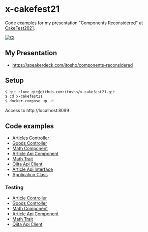 # x-cakefest21
Code examples for my presentation "Components Reconsidered" at [CakeFest2021](https://cakefest.org/).

[![CI](https://github.com/itosho/x-cakefest21/actions/workflows/ci.yml/badge.svg)](https://github.com/itosho/x-cakefest21/actions/workflows/ci.yml)

## My Presentation
- https://speakerdeck.com/itosho/components-reconsidered

## Setup

```bash
$ git clone git@github.com:itosho/x-cakefest21.git
$ cd x-cakefest21
$ docker-compose up -d
```

Access to http://localhost:8099

## Code examples
- [Articles Controller](https://github.com/itosho/x-cakefest21/blob/main/app/src/Controller/ArticlesController.php)
- [Goods Controller](https://github.com/itosho/x-cakefest21/blob/main/app/src/Controller/GoodsController.php)
- [Math Component](https://github.com/itosho/x-cakefest21/blob/main/app/src/Controller/Component/MathComponent.php)
- [Article Api Component](https://github.com/itosho/x-cakefest21/blob/main/app/src/Controller/Component/ArticleApiComponent.php)
- [Math Trait](https://github.com/itosho/x-cakefest21/blob/main/app/src/Controller/MathTrait.php)
- [Qiita Api Client](https://github.com/itosho/x-cakefest21/blob/main/app/src/Http/QiitaApiClient.php)
- [Article Api Interface](https://github.com/itosho/x-cakefest21/blob/main/app/src/Http/ArticleApiInterface.php)
- [Application Class](https://github.com/itosho/x-cakefest21/blob/main/app/src/Application.php)

### Testing
- [Article Controller](https://github.com/itosho/x-cakefest21/blob/main/app/tests/TestCase/Controller/ArticlesControllerTest.php)
- [Goods Controller](https://github.com/itosho/x-cakefest21/blob/main/app/tests/TestCase/Controller/GoodsControllerTest.php)
- [Math Component](https://github.com/itosho/x-cakefest21/blob/main/app/tests/TestCase/Controller/Component/MathComponentTest.php)
- [Article Api Component](https://github.com/itosho/x-cakefest21/blob/main/app/tests/TestCase/Controller/Component/ArticleApiComponentTest.php)
- [Math Trait](https://github.com/itosho/x-cakefest21/blob/main/app/tests/TestCase/Controller/MathTraitTest.php)
- [Qiita Api Client](https://github.com/itosho/x-cakefest21/blob/main/app/tests/TestCase/Http/QiitaApiClientTest.php)

